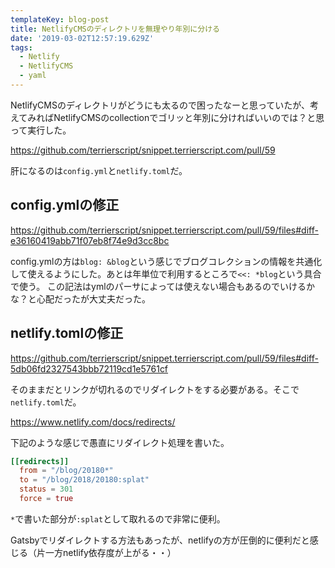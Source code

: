 ```yaml
---
templateKey: blog-post
title: NetlifyCMSのディレクトリを無理やり年別に分ける
date: '2019-03-02T12:57:19.629Z'
tags:
  - Netlify
  - NetlifyCMS
  - yaml
---
```


NetlifyCMSのディレクトリがどうにも太るので困ったなーと思っていたが、考えてみればNetlifyCMSのcollectionでゴリッと年別に分ければいいのでは？と思って実行した。

https://github.com/terrierscript/snippet.terrierscript.com/pull/59

肝になるのは`config.yml`と`netlify.toml`だ。

## config.ymlの修正
https://github.com/terrierscript/snippet.terrierscript.com/pull/59/files#diff-e36160419abb71f07eb8f74e9d3cc8bc

config.ymlの方は`blog: &blog`という感じでブログコレクションの情報を共通化して使えるようにした。あとは年単位で利用するところで`<<: *blog`という具合で使う。
この記法はymlのパーサによっては使えない場合もあるのでいけるかな？と心配だったが大丈夫だった。

## netlify.tomlの修正

https://github.com/terrierscript/snippet.terrierscript.com/pull/59/files#diff-5db06fd2327543bbb72119cd1e5761cf

そのままだとリンクが切れるのでリダイレクトをする必要がある。そこで`netlify.toml`だ。

https://www.netlify.com/docs/redirects/

下記のような感じで愚直にリダイレクト処理を書いた。

```toml
[[redirects]]
  from = "/blog/20180*"
  to = "/blog/2018/20180:splat"
  status = 301
  force = true
```

`*`で書いた部分が`:splat`として取れるので非常に便利。

Gatsbyでリダイレクトする方法もあったが、netlifyの方が圧倒的に便利だと感じる（片一方netlify依存度が上がる・・）